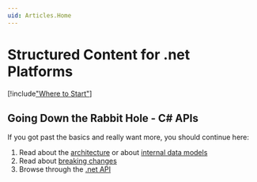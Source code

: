 ```yaml
---
uid: Articles.Home
---
```

# Structured Content for .net Platforms

[!include["Where to Start"](../shared/where-to-start.md)]

## Going Down the Rabbit Hole - C# APIs

If you got past the basics and really want more, you should continue here:

1. Read about the [architecture](xref:Articles.Architecture) or about [internal data models](xref:Articles.EavCoreDataModels)
1. Read about [breaking changes](breaking-changes.md)
1. Browse through the [.net API](xref:Api.DotNet)